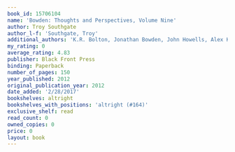 ```yaml
---
book_id: 15706104
name: 'Bowden: Thoughts and Perspectives, Volume Nine'
author: Troy Southgate
author_l-f: 'Southgate, Troy'
additional_authors: 'K.R. Bolton, Jonathan Bowden, John Howells, Alex Kurtagic, Norman Lowell, Michèle Renouf, Peter Rushton, Wulf'
my_rating: 0
average_rating: 4.83
publisher: Black Front Press
binding: Paperback
number_of_pages: 150
year_published: 2012
original_publication_year: 2012
date_added: '2/28/2017'
bookshelves: altright
bookshelves_with_positions: 'altright (#164)'
exclusive_shelf: read
read_count: 0
owned_copies: 0
price: 0
layout: book
---
```

